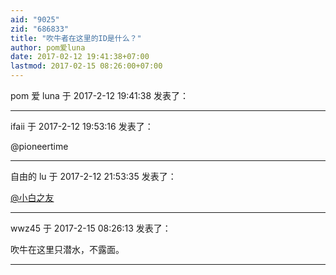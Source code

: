 ```yaml
---
aid: "9025"
zid: "686833"
title: "吹牛者在这里的ID是什么？"
author: pom爱luna
date: 2017-02-12 19:41:38+07:00
lastmod: 2017-02-15 08:26:00+07:00
---
```


pom 爱 luna 于 2017-2-12 19:41:38 发表了：

---

ifaii 于 2017-2-12 19:53:16 发表了：

@pioneertime

---

自由的 lu 于 2017-2-12 21:53:35 发表了：

[@小白之友](https://bbs.northdy.com/home.php?mod=space&uid=76559)

---

wwz45 于 2017-2-15 08:26:13 发表了：

吹牛在这里只潜水，不露面。

---
